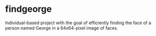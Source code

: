 # findgeorge
Individual-based project with the goal of efficiently finding the face of a person named George in a 64x64-pixel image of faces. 
